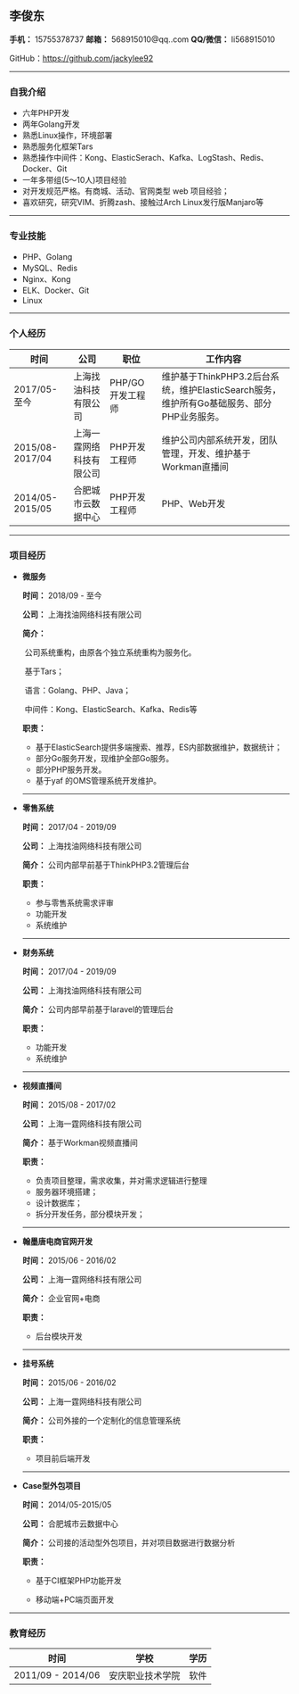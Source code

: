 ## 李俊东

**手机：** 15755378737	**邮箱：** 568915010@qq..com	**QQ/微信：** li568915010

GitHub：https://github.com/jackylee92

-----------------------

### 自我介绍

- 六年PHP开发
- 两年Golang开发
- 熟悉Linux操作，环境部署
- 熟悉服务化框架Tars
- 熟悉操作中间件：Kong、ElasticSerach、Kafka、LogStash、Redis、Docker、Git
- 一年多带组(5～10人)项目经验
- 对开发规范严格。有商城、活动、官网类型 web 项目经验；
- 喜欢研究，研究VIM、折腾zash、接触过Arch Linux发行版Manjaro等

---

### 专业技能

* PHP、Golang
* MySQL、Redis
* Nginx、Kong
* ELK、Docker、Git
* Linux

---



### 个人经历
| 时间            | 公司                     | 职位             | 工作内容                                                     |
| --------------- | ------------------------ | ---------------- | ------------------------------------------------------------ |
| 2017/05-至今    | 上海找油科技有限公司     | PHP/GO开发工程师 | 维护基于ThinkPHP3.2后台系统，维护ElasticSearch服务，维护所有Go基础服务、部分PHP业务服务。 |
| 2015/08-2017/04 | 上海一霆网络科技有限公司 | PHP开发工程师    | 维护公司内部系统开发，团队管理，开发、维护基于Workman直播间  |
| 2014/05-2015/05 | 合肥城市云数据中心       | PHP开发工程师    | PHP、Web开发                                                 |

---



### 项目经历

* **微服务**

  __时间：__ 2018/09 - 至今

  __公司：__ 上海找油网络科技有限公司

  __简介：__

  ​	公司系统重构，由原各个独立系统重构为服务化。

  ​	基于Tars；

  ​	语言：Golang、PHP、Java；

  ​	中间件：Kong、ElasticSearch、Kafka、Redis等

  __职责：__

  * 基于ElasticSearch提供多端搜索、推荐，ES内部数据维护，数据统计；
  * 部分Go服务开发，现维护全部Go服务。
  * 部分PHP服务开发。
  * 基于yaf 的OMS管理系统开发维护。

  ---

  

* **零售系统**

  __时间：__ 2017/04 - 2019/09

  __公司：__ 上海找油网络科技有限公司

  __简介：__ 公司内部早前基于ThinkPHP3.2管理后台

  __职责：__

  * 参与零售系统需求评审
  * 功能开发
  * 系统维护

  ---

  

* __财务系统__

    __时间：__ 2017/04 - 2019/09

    __公司：__ 上海找油网络科技有限公司

    __简介：__ 公司内部早前基于laravel的管理后台

    __职责：__

    * 功能开发
    * 系统维护

    ---

    

* **视频直播间**

  __时间：__ 2015/08 - 2017/02

  __公司：__ 上海一霆网络科技有限公司

  __简介：__ 基于Workman视频直播间

  __职责：__

  * 负责项目整理，需求收集，并对需求逻辑进行整理
  * 服务器环境搭建；
  * 设计数据库；
  * 拆分开发任务，部分模块开发；

  ---

  

* **翰墨唐电商官网开发**

  __时间：__ 2015/06 - 2016/02

  __公司：__ 上海一霆网络科技有限公司

  __简介：__ 企业官网+电商

  __职责：__

  * 后台模块开发

  ---

  

* **挂号系统**

  __时间：__ 2015/06 - 2016/02

  __公司：__ 上海一霆网络科技有限公司

  __简介：__ 公司外接的一个定制化的信息管理系统

  __职责：__

  * 项目前后端开发
  
  ---
  
  
  
* **Case型外包项目**
  
  __时间：__ 2014/05-2015/05
  
  __公司：__ 合肥城市云数据中心
  
  __简介：__ 公司接的活动型外包项目，并对项目数据进行数据分析
  
  __职责：__
  
  * 基于CI框架PHP功能开发
  
  * 移动端+PC端页面开发
  
    
---



### 教育经历
| 时间              | 学校             | 学历 |
| ----------------- | ---------------- | ---- |
| 2011/09 - 2014/06 | 安庆职业技术学院 | 软件 |

